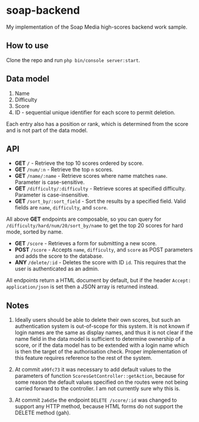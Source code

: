 soap-backend
============

My implementation of the Soap Media high-scores backend work sample.


## How to use

Clone the repo and run `php bin/console server:start`.


## Data model

1. Name
2. Difficulty
3. Score
4. ID - sequential unique identifier for each score to permit deletion.

Each entry also has a position or rank, which is determined from the score and 
is not part of the data model.


## API

* **GET** `/` - Retrieve the top 10 scores ordered by score.
* **GET** `/num/:n` - Retrieve the top `n` scores.
* **GET** `/name/:name` - Retrieve scores where name matches `name`. Parameter 
  is case-sensitive.
* **GET** `/difficulty/:difficulty` - Retrieve scores at specified difficulty.
  Parameter is case-insensitive.
* **GET** `/sort_by/:sort_field` - Sort the results by a specified field. Valid 
  fields are `name`, `difficulty`, and `score`.

All above **GET** endpoints are composable, so you can query for
`/difficulty/hard/num/20/sort_by/name`
to get the top 20 scores for hard mode, sorted by name.

* **GET** `/score` - Retrieves a form for submitting a new score.
* **POST** `/score` - Accepts `name`, `difficulty`, and `score` as POST 
  parameters and adds the score to the database.
* **ANY** `/delete/:id` - Deletes the score with ID `id`. This requires that 
  the user is authenticated as an admin.

All endpoints return a HTML document by default, but if the header
`Accept: application/json`
is set then a JSON array is returned instead.


## Notes

1. Ideally users should be able to delete their own scores, but such an 
   authentication system is out-of-scope for this system. It is not known if 
   login names are the same as display names, and thus it is not clear if the 
   name field in the data model is sufficient to determine ownership of a 
   score, or if the data model has to be extended with a login name which is 
   then the target of the authorisation check. Proper implementation of this 
   feature requires reference to the rest of the system.

2. At commit `a99fc73` it was necessary to add default values to the parameters
   of function `ScoresGetController::getAction`, because for some reason the 
   default values specified on the routes were not being carried forward to the 
   controller. I am not currently sure why this is.

3. At commit `2a6d5e` the endpoint `DELETE /score/:id` was changed to support 
   any HTTP method, because HTML forms do not support the DELETE method (gah).
